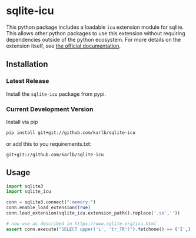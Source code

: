 # sqlite-icu

This python package includes a loadable `icu` extension module for sqlite. This allows other python packages to use this extension without requiring dependencies outside of the python ecosystem. For more details on the extension itself, see [the official documentation](https://www.sqlite.org/src/artifact?ci=trunk&filename=ext/icu/README.txt).

## Installation

### Latest Release

Install the `sqlite-icu` package from pypi.

### Current Development Version

Install via pip

```sh
pip install git+git://github.com/karlb/sqlite-icu
```

or add this to you requirements.txt:

```
git+git://github.com/karlb/sqlite-icu
```


## Usage

```python
import sqlite3
import sqlite_icu

conn = sqlite3.connect(":memory:")
conn.enable_load_extension(True)
conn.load_extension(sqlite_icu.extension_path().replace('.so',''))

# now use as described in https://www.sqlite.org/icu.html
assert conn.execute("SELECT upper('i', 'tr_TR')").fetchone() == ('İ',)
```

